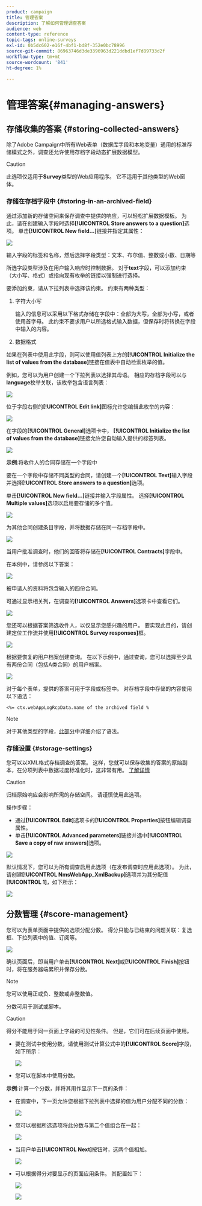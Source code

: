 ```yaml
---
product: campaign
title: 管理答案
description: 了解如何管理调查答案
audience: web
content-type: reference
topic-tags: online-surveys
exl-id: 0b5dc602-e16f-4bf1-bd8f-352e0bc78996
source-git-commit: 86963746d3de3396963d221ddbd1ef7d89733d2f
workflow-type: tm+mt
source-wordcount: '841'
ht-degree: 1%

---
```


# 管理答案{#managing-answers}

## 存储收集的答案 {#storing-collected-answers}

除了Adobe Campaign中所有Web表单（数据库字段和本地变量）通用的标准存储模式之外，调查还允许使用存档字段动态扩展数据模型。

>[!CAUTION]
>
>此选项仅适用于&#x200B;**Survey**&#x200B;类型的Web应用程序。 它不适用于其他类型的Web窗体。

### 存储在存档字段中 {#storing-in-an-archived-field}

通过添加新的存储空间来保存调查中提供的响应，可以轻松扩展数据模板。 为此，请在创建输入字段时选择&#x200B;**[!UICONTROL Store answers to a question]**&#x200B;选项。 单击&#x200B;**[!UICONTROL New field...]**&#x200B;链接并指定其属性：

![](assets/s_ncs_admin_survey_new_space.png)

输入字段的标签和名称，然后选择字段类型：文本、布尔值、整数或小数、日期等

所选字段类型涉及在用户输入响应时控制数据。 对于&#x200B;**text**&#x200B;字段，可以添加约束（大小写、格式）或指向现有枚举的链接以强制进行选择。

要添加约束，请从下拉列表中选择该约束。 约束有两种类型：

1. 字符大小写

   输入的信息可以采用以下格式存储在字段中：全部为大写，全部为小写，或者使用首字母。 此约束不要求用户以所选格式输入数据，但保存时将转换在字段中输入的内容。

1. 数据格式

如果在列表中使用此字段，则可以使用值列表上方的&#x200B;**[!UICONTROL Initialize the list of values from the database]**&#x200B;链接在值表中自动检索枚举的值。

例如，您可以为用户创建一个下拉列表以选择其母语。 相应的存档字段可以与&#x200B;**language**&#x200B;枚举关联，该枚举包含语言列表：

![](assets/s_ncs_admin_survey_database_values_2b.png)

位于字段右侧的&#x200B;**[!UICONTROL Edit link]**&#x200B;图标允许您编辑此枚举的内容：

![](assets/s_ncs_admin_survey_database_values_2c.png)

在字段的&#x200B;**[!UICONTROL General]**&#x200B;选项卡中， **[!UICONTROL Initialize the list of values from the database]**&#x200B;链接允许您自动输入提供的标签列表。

![](assets/s_ncs_admin_survey_database_values_2.png)

**示例**:将收件人的合同存储在一个字段中

要在一个字段中存储不同类型的合同，请创建一个&#x200B;**[!UICONTROL Text]**&#x200B;输入字段并选择&#x200B;**[!UICONTROL Store answers to a question]**&#x200B;选项。

单击&#x200B;**[!UICONTROL New field...]**&#x200B;链接并输入字段属性。 选择&#x200B;**[!UICONTROL Multiple values]**&#x200B;选项以启用要存储的多个值。

![](assets/s_ncs_admin_survey_storage_multi_ex1.png)

为其他合同创建条目字段，并将数据存储在同一存档字段中。

![](assets/s_ncs_admin_survey_storage_multi_ex2.png)

当用户批准调查时，他们的回答将存储在&#x200B;**[!UICONTROL Contracts]**&#x200B;字段中。

在本例中，请参阅以下答案：

![](assets/s_ncs_admin_survey_storage_multi_ex3.png)

被申请人的资料将包含输入的四份合同。

可通过显示相关列，在调查的&#x200B;**[!UICONTROL Answers]**&#x200B;选项卡中查看它们。

![](assets/s_ncs_admin_survey_storage_multi_ex4.png)

您还可以根据答案筛选收件人，以仅显示您感兴趣的用户。 要实现此目的，请创建定位工作流并使用&#x200B;**[!UICONTROL Survey responses]**&#x200B;框。

![](assets/s_ncs_admin_survey_read_responses_wf.png)

根据要恢复的用户档案创建查询。 在以下示例中，通过查询，您可以选择至少具有两份合同（包括A类合同）的用户档案。

![](assets/s_ncs_admin_survey_read_responses_edit.png)

对于每个表单，提供的答案可用于字段或标签中。 对存档字段中存储的内容使用以下语法：

```
<%= ctx.webAppLogRcpData.name of the archived field %
```

>[!NOTE]
>
>对于其他类型的字段，[此部分](../../platform/using/about-queries-in-campaign.md)中详细介绍了语法。

### 存储设置 {#storage-settings}

您可以以XML格式存档调查的答案。 这样，您就可以保存收集的答案的原始副本，在分项列表中数据过度标准化时，这非常有用。 [了解详情](../../surveys/using/publish--track-and-use-collected-data.md#standardizing-data)

>[!CAUTION]
>
>归档原始响应会影响所需的存储空间。 请谨慎使用此选项。

操作步骤：

* 通过&#x200B;**[!UICONTROL Edit]**&#x200B;选项卡的&#x200B;**[!UICONTROL Properties]**&#x200B;按钮编辑调查属性。
* 单击&#x200B;**[!UICONTROL Advanced parameters]**&#x200B;链接并选中&#x200B;**[!UICONTROL Save a copy of raw answers]**&#x200B;选项。

![](assets/s_ncs_admin_survey_xml_archive_option.png)

默认情况下，您可以为所有调查启用此选项（在发布调查时应用此选项）。 为此，请创建&#x200B;**[!UICONTROL NmsWebApp_XmlBackup]**&#x200B;选项并为其分配值&#x200B;**[!UICONTROL 1]**，如下所示：

![](assets/s_ncs_admin_survey_xml_global_option.png)

## 分数管理 {#score-management}

您可以为表单页面中提供的选项分配分数。 得分只能与已结束的问题关联：复选框、下拉列表中的值、订阅等。

![](assets/s_ncs_admin_survey_score_create.png)

确认页面后，即当用户单击&#x200B;**[!UICONTROL Next]**&#x200B;或&#x200B;**[!UICONTROL Finish]**&#x200B;按钮时，将在服务器端累积并保存分数。

>[!NOTE]
>
>您可以使用正或负、整数或非整数值。

分数可用于测试或脚本。

>[!CAUTION]
>
>得分不能用于同一页面上字段的可见性条件。 但是，它们可在后续页面中使用。

* 要在测试中使用分数，请使用测试计算公式中的&#x200B;**[!UICONTROL Score]**&#x200B;字段，如下所示：

   ![](assets/s_ncs_admin_survey_score_in_a_test.png)

* 您可以在脚本中使用分数。

**示例**:计算一个分数，并将其用作显示下一页的条件：

* 在调查中，下一页允许您根据下拉列表中选择的值为用户分配不同的分数：

   ![](assets/s_ncs_admin_survey_score_exa.png)

* 您可以根据所选选项将此分数与第二个值组合在一起：

   ![](assets/s_ncs_admin_survey_score_exb.png)

* 当用户单击&#x200B;**[!UICONTROL Next]**&#x200B;按钮时，这两个值相加。

   ![](assets/s_ncs_admin_survey_score_exe.png)

* 可以根据得分对要显示的页面应用条件。 其配置如下：

   ![](assets/s_ncs_admin_survey_score_exd.png)

   ![](assets/s_ncs_admin_survey_score_exg.png)
